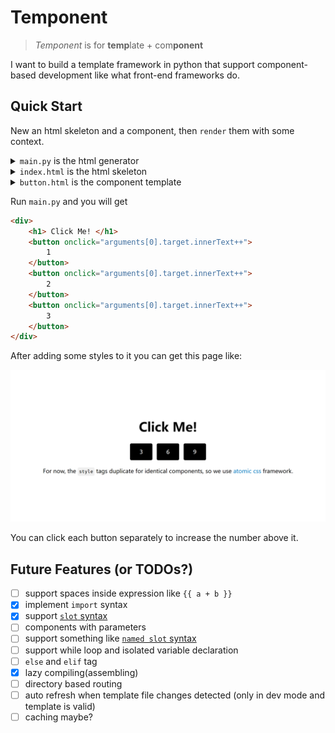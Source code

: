 # Temponent

> *Temponent* is for **temp**late + com**ponent**

I want to build a template framework in python that support component-based development like what front-end frameworks do.

## Quick Start

New an html skeleton and a component, then `render` them with some context.

<details><summary><code>main.py</code> is the html generator</summary>
<br>

```python
from src.template import Template
a = Template.load_template("index.html")
html = a.render({"nums": [1,2,3]})
print(html)
```
<br>
</details>
<details><summary><code>index.html</code> is the html skeleton</summary>
<br>

```html
{% import "counter.html" as Counter %}
<div>
    <h1> Click Me! </h1>
    {% for i in nums %}
        {% Counter %}
            {{ i }}
        {% endCounter %}
    {% endfor %}
</div>
```
<br>
</details>
<details><summary><code>button.html</code> is the component template</summary>
<br>

```html
<button onclick="arguments[0].target.innerText++">
    {% slot %}
</button>
```
<br>
</details>

Run `main.py` and you will get
```html
<div>
    <h1> Click Me! </h1>
    <button onclick="arguments[0].target.innerText++">
        1
    </button>
    <button onclick="arguments[0].target.innerText++">
        2
    </button>
    <button onclick="arguments[0].target.innerText++">
        3
    </button>
</div>
```

After adding some styles to it you can get this page like:

[![](examples/counter/screenshot.png)](examples/counter/index.html)

You can click each button separately to increase the number above it.

## Future Features (or TODOs?)

- [ ] support spaces inside expression like `{{ a + b }}`
- [x] implement `import` syntax
- [x] support [`slot` syntax](https://svelte.dev/docs#template-syntax-slot)
- [ ] components with parameters
- [ ] support something like [`named slot` syntax](https://svelte.dev/docs#template-syntax-slot-slot-name-name)
- [ ] support while loop and isolated variable declaration
- [ ] `else` and `elif` tag
- [x] lazy compiling(assembling)
- [ ] directory based routing
- [ ] auto refresh when template file changes detected (only in dev mode and template is valid)
- [ ] caching maybe?
